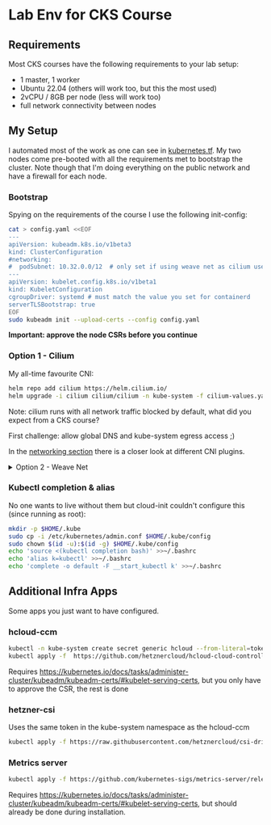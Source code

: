 # Lab Env for CKS Course

## Requirements

Most CKS courses have the following requirements to your lab setup:

- 1 master, 1 worker
- Ubuntu 22.04 (others will work too, but this the most used)
- 2vCPU / 8GB per node (less will work too)
- full network connectivity between nodes

## My Setup

I automated most of the work as one can see in [kubernetes.tf](./kubernetes.tf). My two nodes come pre-booted with all the requirements met to bootstrap the cluster. Note though that I'm doing everything on the public network and have a firewall for each node.

### Bootstrap

Spying on the requirements of the course I use the following init-config:

```bash
cat > config.yaml <<EOF
---
apiVersion: kubeadm.k8s.io/v1beta3
kind: ClusterConfiguration
#networking:
#  podSubnet: 10.32.0.0/12  # only set if using weave net as cilium uses it's own management of IPs
---
apiVersion: kubelet.config.k8s.io/v1beta1
kind: KubeletConfiguration
cgroupDriver: systemd # must match the value you set for containerd
serverTLSBootstrap: true
EOF
sudo kubeadm init --upload-certs --config config.yaml
```

**Important: approve the node CSRs before you continue**

### Option 1 - Cilium

My all-time favourite CNI:

```bash
helm repo add cilium https://helm.cilium.io/
helm upgrade -i cilium cilium/cilium -n kube-system -f cilium-values.yaml
```

Note: cilium runs with all network traffic blocked by default, what did you expect from a CKS course?

First challenge: allow global DNS and kube-system egress access ;)

In the [networking section](../03_networking/README.md) there is a closer look at different CNI plugins.

<details>

<summary>Option 2 - Weave Net</summary>

### Weave Net

Other CNI option commonly see in CKS courses.

Prerequisite: weave net requires tcp 6783 & udp 6783/6784 node-to-node connectivity -> must be changed (currently Terraform configures rules for cilium)

```bash
kubectl apply -f https://github.com/weaveworks/weave/releases/latest/download/weave-daemonset-k8s.yaml
```

See [their docs](https://www.weave.works/docs/net/latest/kubernetes/kube-addon/) for more informations and config options.

</details>

### Kubectl completion & alias

No one wants to live without them but cloud-init couldn't configure this (since running as root):

```bash
mkdir -p $HOME/.kube
sudo cp -i /etc/kubernetes/admin.conf $HOME/.kube/config
sudo chown $(id -u):$(id -g) $HOME/.kube/config
echo 'source <(kubectl completion bash)' >>~/.bashrc
echo 'alias k=kubectl' >>~/.bashrc
echo 'complete -o default -F __start_kubectl k' >>~/.bashrc
```

## Additional Infra Apps

Some apps you just want to have configured.

### hcloud-ccm

```bash
kubectl -n kube-system create secret generic hcloud --from-literal=token=<hcloud API token>
kubectl apply -f  https://github.com/hetznercloud/hcloud-cloud-controller-manager/releases/latest/download/ccm.yaml -n kube-system
```

Requires <https://kubernetes.io/docs/tasks/administer-cluster/kubeadm/kubeadm-certs/#kubelet-serving-certs>, but you only have to approve the CSR, the rest is done

### hetzner-csi

Uses the same token in the kube-system namespace as the hcloud-ccm

```bash
kubectl apply -f https://raw.githubusercontent.com/hetznercloud/csi-driver/main/deploy/kubernetes/hcloud-csi.yml -n kube-system
```

### Metrics server

```bash
kubectl apply -f https://github.com/kubernetes-sigs/metrics-server/releases/latest/download/components.yaml
```

Requires <https://kubernetes.io/docs/tasks/administer-cluster/kubeadm/kubeadm-certs/#kubelet-serving-certs>, but should already be done during installation.
